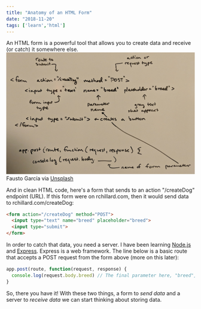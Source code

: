 ```yaml
---
title: "Anatomy of an HTML Form"
date: "2018-11-20"
tags: ['learn','html']
---
```


An HTML form is a powerful tool that allows you to create data and receive (or catch) it somewhere else.
![Sketch of HTML form](anatomy-of-a-form-post.jpg "Diagram of sketch")
Fausto García via [Unsplash](https://unsplash.com/photos/hYKG311mff8)

And in clean HTML code, here's a form that sends to an action "/createDog" endpoint (URL).  If this form were on rchillard.com, then it would send data to rchillard.com/createDog:
```html
<form action="/createDog" method="POST">
  <input type="text" name="breed" placeholder="breed">
  <input type="submit">
</form>
```

In order to catch that data, you need a server.  I have been learning [Node.js](https://nodejs.org/en/) and [Express](https://www.npmjs.com/package/express).  Express is a web framework.  The line below is a basic route that accepts a POST request from the form above (more on this later):
```javascript
app.post(route, function(request, response) {
  console.log(request.body.breed) // The final parameter here, "breed", is the name in the form action above
}
```

So, there you have it!  With these two things, a form to *send data* and a server to *receive data* we can start thinking about storing data.
